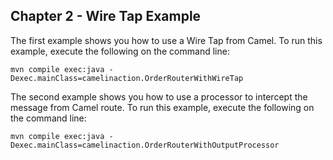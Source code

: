 Chapter 2 - Wire Tap Example
----------------

The first example shows you how to use a Wire Tap from Camel. 
To run this example, execute the following on the command line:

    mvn compile exec:java -Dexec.mainClass=camelinaction.OrderRouterWithWireTap

The second example shows you how to use a processor to intercept the message
from Camel route. To run this example, execute the following on the command line:

    mvn compile exec:java -Dexec.mainClass=camelinaction.OrderRouterWithOutputProcessor

